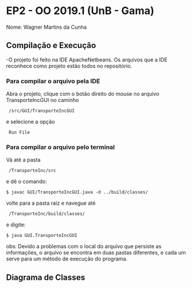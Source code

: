 # EP2 - OO 2019.1 (UnB - Gama)

Nome: Wagner Martins da Cunha

## Compilação e Execução

-O projeto foi feito na IDE ApacheNetbeans. Os arquivos que a IDE reconhece como projeto estão todos no repositório.

### Para compilar o arquivo pela IDE

Abra o projeto, clique com o botão direito do mouse no arquivo TransporteIncGUI no caminho 
```
 /src/GUI/TransporteIncGUI
```
e selecione a opção 
```
 Run File
```
### Para compilar o arquivo pelo terminal 

Vá até a pasta
```
 /TransporteInc/src
```
e dê o comando:
```
$ javac GUI/TransporteIncGUI.java -d ../build/classes/
```
volte para a pasta raiz e navegue até
```
 /TransporteInc/build/classes/
```
e digite:
```
$ java GUI.TransporteIncGUI
```

obs: Devido a problemas com o local do arquivo que persiste as informações, o arquivo se encontra em duas pastas diferentes, e cada um serve para um método de execução do programa.

## Diagrama de Classes


